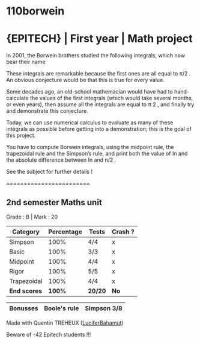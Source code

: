 # 110borwein
# {EPITECH} | First year | Math project

In 2001, the Borwein brothers studied the following integrals, which now bear their name

These integrals are remarkable because the first ones are all equal to π/2 . 
An obvious conjecture would be that this is true for every value.

Some decades ago, an old-school mathemacian would have had to hand-calculate the values of the first
integrals (which would take several months, or even years), then assume all the integrals are equal to π 2 , and
finally try and demonstrate this conjecture.

Today, we can use numerical calculus to evaluate as many of these integrals as possible before getting into
a demonstration; this is the goal of this project.

You have to compute Borwein integrals, using the midpoint rule, the trapezoidal rule and the Simpson’s rule,
and print both the value of In and the absolute difference between In and π/2 .

See the subject for further details !

========================

## 2nd semester Maths unit

Grade : B | Mark : 20

| Category       | Percentage | Tests     | Crash ? |
|----------------|------------|-----------|---------|
| Simpson        | 100%       | 4/4       | x       |
| Basic          | 100%       | 3/3       | x       |
| Midpoint       | 100%       | 4/4       | x       |
| Rigor          | 100%       | 5/5       | x       |
| Trapezoidal    | 100%       | 4/4       | x       |
| **End scores** | **100%**   | **20/20** | **No**  |

| Bonusses | Boole's rule | Simpson 3/8 |
|----------|--------------|-------------|

Made with Quentin TREHEUX ([LuciferBahamut](https://github.com/LuciferBahamut))

Beware of -42 Epitech students !!!
